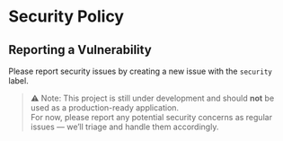 # Security Policy

## Reporting a Vulnerability

Please report security issues by creating a new issue with the `security` label.

> ⚠️ Note: This project is still under development and should **not** be used as a production-ready application.  
> For now, please report any potential security concerns as regular issues — we’ll triage and handle them accordingly.
